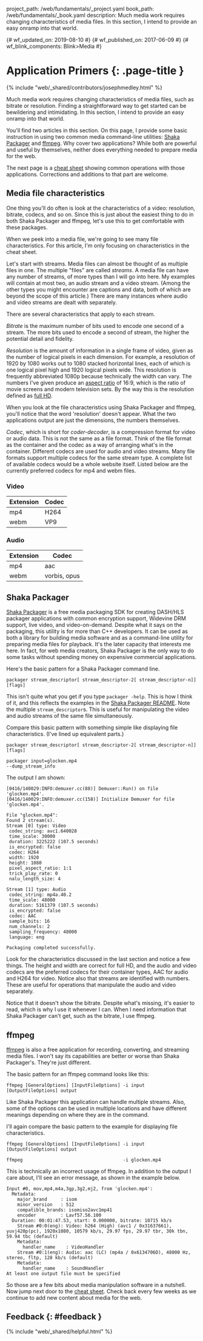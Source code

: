 project_path: /web/fundamentals/_project.yaml
book_path: /web/fundamentals/_book.yaml
description: Much media work requires changing characteristics of media files. In this section, I intend to provide an easy onramp into that world.

{# wf_updated_on: 2019-08-10 #}
{# wf_published_on: 2017-06-09 #}
{# wf_blink_components: Blink>Media #}

# Application Primers {: .page-title }

{% include "web/_shared/contributors/josephmedley.html" %}

Much media work requires changing characteristics of media files, such as
bitrate or resolution. Finding a straightforward way to get started can be
bewildering and intimidating. In this section, I intend to provide an easy
onramp into that world.

You'll find two articles in this section. On this page, I provide some basic
instruction in using two common media command-line utilities:
[Shaka Packager](https://github.com/google/shaka-packager) and
[ffmpeg](https://ffmpeg.org/download.html). Why cover two applications? While
both are powerful and useful by themselves, neither does everything needed to
prepare media for the web.  

The next page is a [cheat sheet](cheatsheet) showing common operations with
those applications. Corrections and additions to that part are welcome.


## Media file characteristics

One thing you'll do often is look at the characteristics of a video: resolution,
bitrate, codecs, and so on. Since this is just about the easiest thing to do in both
Shaka Packager and ffmpeg, let's use this to get comfortable with these
packages.
 
When we peek into a media file, we're going to see many file characteristics.
For this article, I'm only focusing on characteristics in the cheat sheet.
 
Let's start with streams. Media files can almost be thought of as multiple files
in one. The multiple "files" are called _streams_. A media file can have any
number of streams, of more types than I will go into here. My examples will
contain at most two, an audio stream and a video stream. (Among the other types
you might encounter are captions and data, both of which are beyond the scope of
this article.) There are many instances where audio and video streams are dealt
with separately.
 
There are several characteristics that apply to each stream.
 
_Bitrate_ is the maximum number of bits used to encode one second of a stream.
The more bits used to encode a second of stream, the higher the potential
detail and fidelity.
 
_Resolution_ is the amount of information in a single frame of video, given as
the number of logical pixels in each dimension. For example, a resolution of
1920 by 1080 works out to 1080 stacked horizontal lines, each of which is one
logical pixel high and 1920 logical pixels wide. This resolution is frequently
abbreviated 1080p because technically the width can vary. The numbers I've given
produce an
[aspect ratio](https://en.wikipedia.org/wiki/Aspect_ratio_(image))
of 16:9, which is the ratio of movie screens and modern television sets. By the
way this is the resolution defined as
[full HD](https://www.google.com/search?q=what+is+hd+resolution&oq=what+is+hd+resolution&aqs=chrome.0.0l6.3183j0j8&sourceid=chrome&ie=UTF-8#q=full+hd+resolution).

When you look at the file characteristics using Shaka Packager and ffmpeg,
you'll notice that the word 'resolution' doesn't appear. What the two
applications output are just the dimensions, the numbers themselves.
 
_Codec_, which is short for _coder-decoder_, is a compression format for video or
audio data. This is not the same as a file format. Think of the file format as
the container and the codec as a way of arranging what's in the container.
Different codecs are used for audio and video streams. Many file formats support
multiple codecs for the same stream type. A complete list of available codecs
would be a whole website itself. Listed below are the currently preferred codecs
for mp4 and webm files.

### Video

| Extension | Codec |
| --- | ----- |
| mp4 | H264  |
| webm| VP9   |

### Audio

| Extension | Codec |
| --- | ----- |
| mp4 | aac   |
| webm| vorbis, opus |

## Shaka Packager

[Shaka Packager](https://github.com/google/shaka-packager) is a free media
packaging SDK for creating DASH/HLS packager applications with common encryption
support, Widevine DRM support, live video, and video-on-demand. Despite what it
says on the packaging, this utility is for more than C++ developers. It can be
used as both a library for building media software and as a command-line utility
for preparing media files for playback. It's the later capacity that
interests me here. In fact, for web media creators, Shaka Packager is the
only way to do some tasks without spending money on expensive commercial
applications.

Here's the basic pattern for a Shaka Packager command line.

    packager stream_descriptor[ stream_descriptor-2[ stream_descriptor-n]] [flags]

This isn't quite what you get if you type `packager -help`. This is how I think
of it, and this reflects the examples in the
[Shaka Packager README](https://github.com/google/shaka-packager).
Note the multiple `stream_descriptor`s. This is useful for manipulating the
video and audio streams of the same file simultaneously.

Compare this basic pattern with something simple like displaying file
characteristics. (I've lined up equivalent parts.)

    packager stream_descriptor[ stream_descriptor-2[ stream_descriptor-n]] [flags]

    packager input=glocken.mp4                                              --dump_stream_info

The output I am shown:
 
    [0416/140029:INFO:demuxer.cc(88)] Demuxer::Run() on file 'glocken.mp4'.
    [0416/140029:INFO:demuxer.cc(158)] Initialize Demuxer for file 'glocken.mp4'.
     
    File "glocken.mp4":
    Found 2 stream(s).
    Stream [0] type: Video
     codec_string: avc1.640028
     time_scale: 30000
     duration: 3225222 (107.5 seconds)
     is_encrypted: false
     codec: H264
     width: 1920
     height: 1080
     pixel_aspect_ratio: 1:1
     trick_play_rate: 0
     nalu_length_size: 4
     
    Stream [1] type: Audio
     codec_string: mp4a.40.2
     time_scale: 48000
     duration: 5161379 (107.5 seconds)
     is_encrypted: false
     codec: AAC
     sample_bits: 16
     num_channels: 2
     sampling_frequency: 48000
     language: eng
     
    Packaging completed successfully.

Look for the characteristics discussed in the last section and notice a few
things. The height and width are correct for full HD, and the audio and video
codecs are the preferred codecs for their container types, AAC for audio and
H264 for video. Notice also that streams are identified with numbers. These are
useful for operations that manipulate the audio and video separately.
 
Notice that it doesn't show the bitrate. Despite what's missing, it's easier to
read, which is why I use it whenever I can. When I need information that Shaka
Packager can't get, such as the bitrate, I use ffmpeg.

## ffmpeg

[ffmpeg](https://ffmpeg.org/download.html) is also a free application for
recording, converting, and streaming media files. I won't say its
capabilities are better or worse than Shaka Packager's. They're just different.

The basic pattern for an ffmpeg command looks like this:

    ffmpeg [GeneralOptions] [InputFileOptions] -i input [OutputFileOptions] output

Like Shaka Packager this application can handle multiple streams. Also, some of
the options can be used in multiple locations and have different meanings
depending on where they are in the command.

I'll again compare the basic pattern to the example for displaying file characteristics.

    ffmpeg [GeneralOptions] [InputFileOptions] -i input        [OutputFileOptions] output

    ffmpeg                                     -i glocken.mp4

 
This is technically an incorrect usage of ffmpeg. In addition to the output I
care about, I'll see an error message, as shown in the example below.
 
    Input #0, mov,mp4,m4a,3gp,3g2,mj2, from 'glocken.mp4':
      Metadata:
        major_brand     : isom
        minor_version   : 512
        compatible_brands: isomiso2avc1mp41
        encoder         : Lavf57.56.100
      Duration: 00:01:47.53, start: 0.000000, bitrate: 10715 kb/s
        Stream #0:0(eng): Video: h264 (High) (avc1 / 0x31637661), yuvj420p(pc), 1920x1080, 10579 kb/s, 29.97 fps, 29.97 tbr, 30k tbn, 59.94 tbc (default)
        Metadata:
          handler_name    : VideoHandler
        Stream #0:1(eng): Audio: aac (LC) (mp4a / 0x6134706D), 48000 Hz, stereo, fltp, 128 kb/s (default)
        Metadata:
          handler_name    : SoundHandler
    At least one output file must be specified

So those are a few bits about media manipulation software in a nutshell. Now jump
next door to the
[cheat sheet](cheatsheet). Check back every few weeks as we continue to add new
content about media for the web.

## Feedback {: #feedback }

{% include "web/_shared/helpful.html" %}
